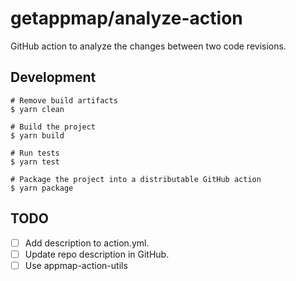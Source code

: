 # getappmap/analyze-action

GitHub action to analyze the changes between two code revisions.

## Development

```
# Remove build artifacts
$ yarn clean

# Build the project
$ yarn build

# Run tests
$ yarn test

# Package the project into a distributable GitHub action
$ yarn package
```

## TODO

- [ ] Add description to action.yml.
- [ ] Update repo description in GitHub.
- [ ] Use appmap-action-utils
